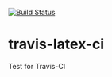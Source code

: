 [![Build Status](https://travis-ci.org/HughParsonage/travis-latex-ci.svg?branch=master)](https://travis-ci.org/HughParsonage//travis-latex-ci)

# travis-latex-ci
Test for Travis-CI 
